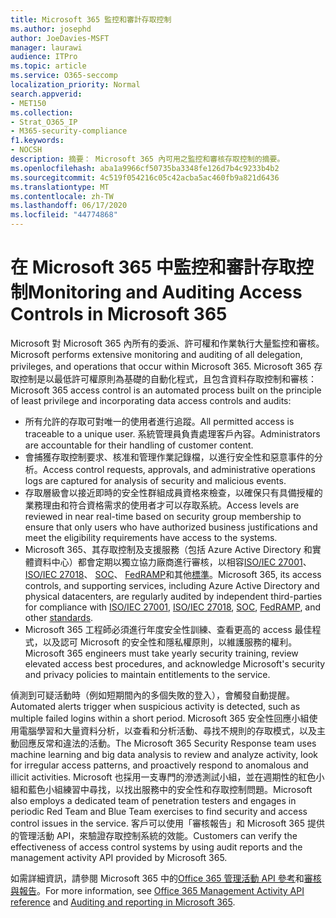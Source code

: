 ```yaml
---
title: Microsoft 365 監控和審計存取控制
ms.author: josephd
author: JoeDavies-MSFT
manager: laurawi
audience: ITPro
ms.topic: article
ms.service: O365-seccomp
localization_priority: Normal
search.appverid:
- MET150
ms.collection:
- Strat_O365_IP
- M365-security-compliance
f1.keywords:
- NOCSH
description: 摘要： Microsoft 365 內可用之監控和審核存取控制的摘要。
ms.openlocfilehash: aba1a9966cf50735ba3348fe126d7b4c9233b4b2
ms.sourcegitcommit: 4c519f054216c05c42acba5ac460fb9a821d6436
ms.translationtype: MT
ms.contentlocale: zh-TW
ms.lasthandoff: 06/17/2020
ms.locfileid: "44774868"
---
```

# <a name="monitoring-and-auditing-access-controls-in-microsoft-365"></a><span data-ttu-id="046e5-103">在 Microsoft 365 中監控和審計存取控制</span><span class="sxs-lookup"><span data-stu-id="046e5-103">Monitoring and Auditing Access Controls in Microsoft 365</span></span>

<span data-ttu-id="046e5-104">Microsoft 對 Microsoft 365 內所有的委派、許可權和作業執行大量監控和審核。</span><span class="sxs-lookup"><span data-stu-id="046e5-104">Microsoft performs extensive monitoring and auditing of all delegation, privileges, and operations that occur within Microsoft 365.</span></span> <span data-ttu-id="046e5-105">Microsoft 365 存取控制是以最低許可權原則為基礎的自動化程式，且包含資料存取控制和審核：</span><span class="sxs-lookup"><span data-stu-id="046e5-105">Microsoft 365 access control is an automated process built on the principle of least privilege and incorporating data access controls and audits:</span></span>

- <span data-ttu-id="046e5-106">所有允許的存取可對唯一的使用者進行追蹤。</span><span class="sxs-lookup"><span data-stu-id="046e5-106">All permitted access is traceable to a unique user.</span></span> <span data-ttu-id="046e5-107">系統管理員負責處理客戶內容。</span><span class="sxs-lookup"><span data-stu-id="046e5-107">Administrators are accountable for their handling of customer content.</span></span>
- <span data-ttu-id="046e5-108">會捕獲存取控制要求、核准和管理作業記錄檔，以進行安全性和惡意事件的分析。</span><span class="sxs-lookup"><span data-stu-id="046e5-108">Access control requests, approvals, and administrative operations logs are captured for analysis of security and malicious events.</span></span>
- <span data-ttu-id="046e5-109">存取層級會以接近即時的安全性群組成員資格來檢查，以確保只有具備授權的業務理由和符合資格需求的使用者才可以存取系統。</span><span class="sxs-lookup"><span data-stu-id="046e5-109">Access levels are reviewed in near real-time based on security group membership to ensure that only users who have authorized business justifications and meet the eligibility requirements have access to the systems.</span></span>
- <span data-ttu-id="046e5-110">Microsoft 365、其存取控制及支援服務（包括 Azure Active Directory 和實體資料中心）都會定期以獨立協力廠商進行審核，以相容[ISO/IEC 27001](https://www.microsoft.com/TrustCenter/Compliance/iso-iec-27001)、 [ISO/IEC 27018](https://www.microsoft.com/TrustCenter/Compliance/iso-iec-27018)、 [SOC](https://www.microsoft.com/TrustCenter/Compliance/SOC)、 [FedRAMP](https://www.microsoft.com/TrustCenter/Compliance/FedRAMP)和其他[標準](https://www.microsoft.com/TrustCenter/Compliance?service=Office#Icons)。</span><span class="sxs-lookup"><span data-stu-id="046e5-110">Microsoft 365, its access controls, and supporting services, including Azure Active Directory and physical datacenters, are regularly audited by independent third-parties for compliance with [ISO/IEC 27001](https://www.microsoft.com/TrustCenter/Compliance/iso-iec-27001), [ISO/IEC 27018](https://www.microsoft.com/TrustCenter/Compliance/iso-iec-27018), [SOC](https://www.microsoft.com/TrustCenter/Compliance/SOC), [FedRAMP](https://www.microsoft.com/TrustCenter/Compliance/FedRAMP), and other [standards](https://www.microsoft.com/TrustCenter/Compliance?service=Office#Icons).</span></span>
- <span data-ttu-id="046e5-111">Microsoft 365 工程師必須進行年度安全性訓練、查看更高的 access 最佳程式，以及認可 Microsoft 的安全性和隱私權原則，以維護服務的權利。</span><span class="sxs-lookup"><span data-stu-id="046e5-111">Microsoft 365 engineers must take yearly security training, review elevated access best procedures, and acknowledge Microsoft's security and privacy policies to maintain entitlements to the service.</span></span>

<span data-ttu-id="046e5-112">偵測到可疑活動時（例如短期間內的多個失敗的登入），會觸發自動提醒。</span><span class="sxs-lookup"><span data-stu-id="046e5-112">Automated alerts trigger when suspicious activity is detected, such as multiple failed logins within a short period.</span></span> <span data-ttu-id="046e5-113">Microsoft 365 安全性回應小組使用電腦學習和大量資料分析，以查看和分析活動、尋找不規則的存取模式，以及主動回應反常和違法的活動。</span><span class="sxs-lookup"><span data-stu-id="046e5-113">The Microsoft 365 Security Response team uses machine learning and big data analysis to review and analyze activity, look for irregular access patterns, and proactively respond to anomalous and illicit activities.</span></span> <span data-ttu-id="046e5-114">Microsoft 也採用一支專門的滲透測試小組，並在週期性的紅色小組和藍色小組練習中尋找，以找出服務中的安全性和存取控制問題。</span><span class="sxs-lookup"><span data-stu-id="046e5-114">Microsoft also employs a dedicated team of penetration testers and engages in periodic Red Team and Blue Team exercises to find security and access control issues in the service.</span></span> <span data-ttu-id="046e5-115">客戶可以使用「審核報告」和 Microsoft 365 提供的管理活動 API，來驗證存取控制系統的效能。</span><span class="sxs-lookup"><span data-stu-id="046e5-115">Customers can verify the effectiveness of access control systems by using audit reports and the management activity API provided by Microsoft 365.</span></span>

<span data-ttu-id="046e5-116">如需詳細資訊，請參閱 Microsoft 365 中的[Office 365 管理活動 API 參考](https://docs.microsoft.com/office/office-365-management-api/office-365-management-activity-api-reference)和[審核與報告](office-365-auditing-and-reporting-overview.md)。</span><span class="sxs-lookup"><span data-stu-id="046e5-116">For more information, see [Office 365 Management Activity API reference](https://docs.microsoft.com/office/office-365-management-api/office-365-management-activity-api-reference) and [Auditing and reporting in Microsoft 365](office-365-auditing-and-reporting-overview.md).</span></span>
